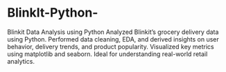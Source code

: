 # BlinkIt-Python-

Blinkit Data Analysis using Python
Analyzed Blinkit’s grocery delivery data using Python. Performed data cleaning, EDA, and derived insights on user behavior, delivery trends, and product popularity. Visualized key metrics using matplotlib and seaborn. Ideal for understanding real-world retail analytics.
